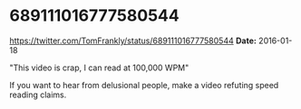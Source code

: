 # 689111016777580544
https://twitter.com/TomFrankly/status/689111016777580544
**Date:** 2016-01-18

"This video is crap, I can read at 100,000 WPM"

If you want to hear from delusional people, make a video refuting speed reading claims.
